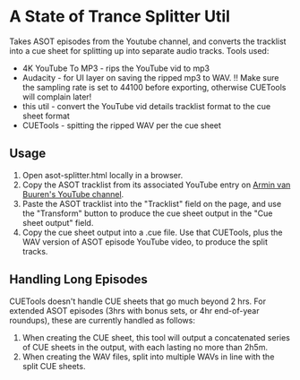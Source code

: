 # A State of Trance Splitter Util
Takes ASOT episodes from the Youtube channel, and converts the tracklist into a cue sheet for splitting up into separate audio tracks.
Tools used:
- 4K YouTube To MP3 - rips the YouTube vid to mp3
- Audacity - for UI layer on saving the ripped mp3 to WAV. !! Make sure the sampling rate is set to 44100 before exporting, otherwise CUETools will complain later!
- this util - convert the YouTube vid details tracklist format to the cue sheet format
- CUETools - spitting the ripped WAV per the cue sheet

## Usage
1. Open asot-splitter.html locally in a browser.
2. Copy the ASOT tracklist from its associated YouTube entry on [Armin van Buuren's YouTube channel](https://www.youtube.com/channel/UCu5jfQcpRLm9xhmlSd5S8xw).
3. Paste the ASOT tracklist into the "Tracklist" field on the page, and use the "Transform" button to produce the cue sheet output in the "Cue sheet output" field.
4. Copy the cue sheet output into a .cue file. Use that CUETools, plus the WAV version of ASOT episode YouTube video, to produce the split tracks.

## Handling Long Episodes
CUETools doesn't handle CUE sheets that go much beyond 2 hrs. For extended ASOT episodes (3hrs with bonus sets, or 4hr end-of-year roundups), these are currently handled as follows:
1. When creating the CUE sheet, this tool will output a concatenated series of CUE sheets in the output, with each lasting no more than 2h5m.
2. When creating the WAV files, split into multiple WAVs in line with the split CUE sheets.
